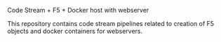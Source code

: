 Code Stream + F5 + Docker host with webserver

This repository contains code stream pipelines related to creation of F5 objects and docker containers for webservers.
